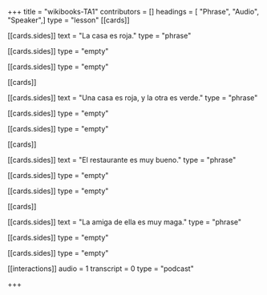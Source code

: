 +++
title = "wikibooks-TA1"
contributors = []
headings = [ "Phrase", "Audio", "Speaker",]
type = "lesson"
[[cards]]

[[cards.sides]]
text = "La casa es roja."
type = "phrase"

[[cards.sides]]
type = "empty"

[[cards.sides]]
type = "empty"

[[cards]]

[[cards.sides]]
text = "Una casa es roja, y la otra es verde."
type = "phrase"

[[cards.sides]]
type = "empty"

[[cards.sides]]
type = "empty"

[[cards]]

[[cards.sides]]
text = "El restaurante es muy bueno."
type = "phrase"

[[cards.sides]]
type = "empty"

[[cards.sides]]
type = "empty"

[[cards]]

[[cards.sides]]
text = "La amiga de ella es muy maga."
type = "phrase"

[[cards.sides]]
type = "empty"

[[cards.sides]]
type = "empty"

[[interactions]]
audio = 1
transcript = 0
type = "podcast"

+++
